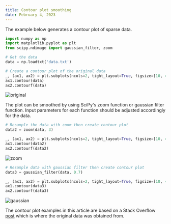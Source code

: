 ```yaml
---
title: Contour plot smoothing
date: February 4, 2023
---
```


The example below generates a contour plot of sparse data.

```python
import numpy as np
import matplotlib.pyplot as plt
from scipy.ndimage import gaussian_filter, zoom

# Get the data
data = np.loadtxt('data.txt')

# Create a contour plot of the original data
_, (ax1, ax2) = plt.subplots(ncols=2, tight_layout=True, figsize=[10, 4.8])
ax1.contour(data)
ax2.contourf(data)
```

<p><img src="../img/matplotlib-contour-orig.pdf" style="max-width:100%;" alt="original"></p>

The plot can be smoothed by using SciPy's zoom function or gaussian filter function. Input parameters for each function should be adjusted accordingly for the data.

```python
# Resample the data with zoom then create contour plot
data2 = zoom(data, 3)

_, (ax1, ax2) = plt.subplots(ncols=2, tight_layout=True, figsize=[10, 4.8])
ax1.contour(data2)
ax2.contourf(data2)
```

<p><img src="../img/matplotlib-contour-zoom.pdf" style="max-width:100%;" alt="zoom"></p>

```python
# Resample data with gaussian filter then create contour plot
data3 = gaussian_filter(data, 0.7)

_, (ax1, ax2) = plt.subplots(ncols=2, tight_layout=True, figsize=[10, 4.8])
ax1.contour(data3)
ax2.contourf(data3)
```

<p><img src="../img/matplotlib-contour-gauss.pdf" style="max-width:100%;" alt="gaussian"></p>

The contour plot examples in this article are based on a Stack Overflow [post](https://stackoverflow.com/q/12274529/1084875) which is where the original data was obtained from.
